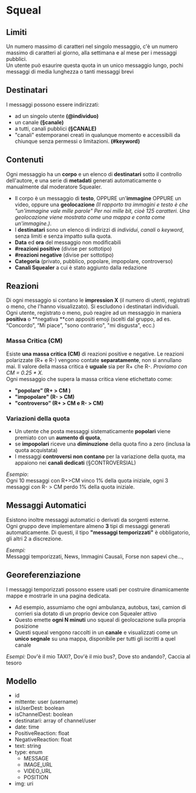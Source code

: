 # Squeal

## Limiti
Un numero massimo di
caratteri nel singolo messaggio, c'è un numero massimo di
caratteri al giorno, alla settimana e al mese per i messaggi
pubblici.  
Un utente può esaurire questa quota in un unico messaggio
lungo, pochi messaggi di media lunghezza o tanti messaggi brevi

## Destinatari
I messaggi possono essere indirizzati:
- ad un singolo utente **(@individuo)**
- un canale **(§canale)**
- a tutti, canali pubblici **(§CANALE)**
- "canali" estemporanei creati in qualunque momento e
accessibili da chiunque senza permessi o limitazioni. **(#keyword)**


## Contenuti
Ogni messaggio ha un **corpo** e un elenco di **destinatari** sotto il
controllo dell'autore, e una serie di **metadati** generati
automaticamente o manualmente dal moderatore Squealer.

- Il corpo è un messaggio di **testo**, OPPURE un'**immagine** OPPURE un
video, oppure una **geolocazione** *(Il rapporto tra immagini e testo è che
"un'immagine vale mille parole" Per noi mille bit, cioè 125
caratteri. Una geolocazione viene mostrata come una mappa e
conta come un'immagine.)*.
- I **destinatari** sono un elenco di indirizzi di *individui*, *canali* o *keyword*,
senza limiti e senza impatto sulla quota.
- **Data** ed **ora** del messaggio non modificabili
- **#reazioni positive** (divise per sottotipo)
- **#reazioni negative** (divise per sottotipo)
- **Categoria** (privato, pubblico, popolare, impopolare, controverso)
- **Canali Squealer** a cui è stato aggiunto dalla redazione


## Reazioni

Di ogni messaggio si contano le **impression X** (il numero di utenti, registrati o
meno, che l'hanno visualizzato). Si escludono i destinatari individuali.  
Ogni utente, registrato o meno, può reagire ad un messaggio in maniera **positiva**
o **negativa **con appositi emoji (scelti dal gruppo, ad es. “Concordo”, “Mi piace”,
"sono contrario", "mi disgusta", ecc.)
### Massa Critica (CM)
Esiste **una massa critica (CM)** di reazioni positive e negative. Le reazioni
polarizzate (R+ e R-) vengono contate **separatamente**, non si annullano mai. Il
valore della massa critica è **uguale** sia per R+ che R-. *Proviamo con CM = 0.25 * X.*  
Ogni messaggio che supera la massa critica viene etichettato come: 
- **"popolare” (R+ > CM )**
- **"impopolare" (R- > CM)**
- **"controverso” (R+ > CM e R- > CM)**

### Variazioni della quota

- Un utente che posta messaggi sistematicamente **popolari** viene premiato con un
**aumento di quota**, 
- se **impopolari** riceve una **diminuzione** della quota fino a zero
(inclusa la quota acquistata)
- I messaggi **controversi** **non contano** per la variazione della quota, ma appaiono
nei **canali dedicati** (§CONTROVERSIAL)

*Esempio*:  
Ogni 10 messaggi con R+>CM vinco 1% della quota
iniziale, ogni 3 messaggi con R- > CM perdo 1% della quota iniziale.

## Messaggi Automatici

Esistono inoltre messaggi automatici o derivati da sorgenti esterne.  
Ogni gruppo deve implementare almeno **3** tipi di messaggi
generati automaticamente. Di questi, il tipo **"messaggi
temporizzati"** è obbligatorio, gli altri 2 a discrezione.

*Esempi:*  
Messaggi temporizzati, News, Immagini Causali, Forse non sapevi che..., 

## Georeferenziazione
I messaggi temporizzati possono essere usati per costruire dinamicamente mappe e mostrarle in una pagina dedicata.
- Ad esempio, assumiamo che ogni ambulanza, autobus, taxi, camion di corrieri
sia dotato di un proprio device con Squealer attivo
- Questo emette **ogni N minuti** uno squeal di geolocazione sulla propria posizione
- Questi squeal vengono raccolti in un **canale** e visualizzati come un **unico segnale**
su una mappa, disponibile per tutti gli iscritti a quel canale

*Esempi:*
Dov'è il mio TAXI?, Dov'è il mio bus?, Dove sto andando?, Caccia al tesoro 

## Modello
- id
- mittente: user (username)
- isUserDest: boolean
- isChannelDest: boolean
- destinatari: array of channel/user
- date: time
- PositiveReaction: float
- NegativeReaction: float
- text: string
- type: enum
	+ MESSAGE
	+ IMAGE_URL
	+ VIDEO_URL
	+ POSITION
- img: uri 



